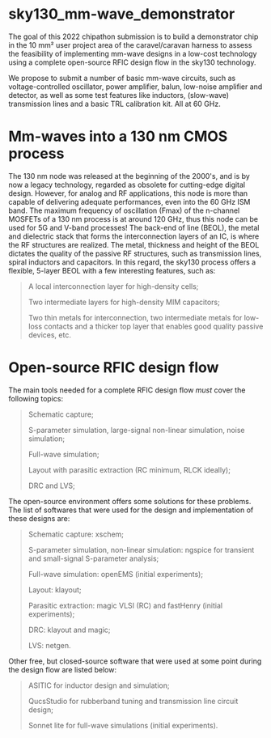 # sky130_mm-wave_demonstrator
The goal of this 2022 chipathon submission is to build a demonstrator chip in the 10 mm² user project area of the caravel/caravan harness to assess the feasibility of implementing mm-wave designs in a low-cost technology using a complete open-source RFIC design flow in the sky130 technology.

We propose to submit a number of basic mm-wave circuits, such as voltage-controlled oscillator, power amplifier, balun, low-noise amplifier and detector, as well as some test features like inductors, (slow-wave) transmission lines and a basic TRL calibration kit. All at 60 GHz. 

# Mm-waves into a 130 nm CMOS process
The 130 nm node was released at the beginning of the 2000's, and is by now a legacy technology, regarded as obsolete for cutting-edge digital design. However, for analog and RF applications, this node is more than capable of delivering adequate performances, even into the 60 GHz ISM band. The maximum frequency of oscillation (Fmax) of the n-channel MOSFETs of a 130 nm process is at around 120 GHz, thus this node can be used for 5G and V-band processes!
The back-end of line (BEOL), the metal and dielectric stack that forms the interconnection layers of an IC, is where the RF structures are realized. The metal, thickness and height of the BEOL dictates the quality of the passive RF structures, such as transmission lines, spiral inductors and capacitors. In this regard, the sky130 process offers a flexible, 5-layer BEOL with a few interesting features, such as:
  > A local interconnection layer for high-density cells;
  > 
  > Two intermediate layers for high-density MIM capacitors;
  > 
  > Two thin metals for interconnection, two intermediate metals for low-loss contacts and a thicker top layer that enables good quality passive devices, etc.

# Open-source RFIC design flow
The main tools needed for a complete RFIC design flow *must* cover the following topics:
  > Schematic capture;
  > 
  > S-parameter simulation, large-signal non-linear simulation, noise simulation;
  > 
  > Full-wave simulation;
  > 
  > Layout with parasitic extraction (RC minimum, RLCK ideally);
  > 
  > DRC and LVS;

The open-source environment offers some solutions for these problems. The list of softwares that were used for the design and implementation of these designs are:
  > Schematic capture: xschem;
  > 
  > S-parameter simulation, non-linear simulation: ngspice for transient and small-signal S-parameter analysis;
  > 
  > Full-wave simulation: openEMS (initial experiments);
  > 
  > Layout: klayout;
  > 
  > Parasitic extraction: magic VLSI (RC) and fastHenry (initial experiments);
  > 
  > DRC: klayout and magic;
  > 
  > LVS: netgen.

Other free, but closed-source software that were used at some point during the design flow are listed below:
  > ASITIC for inductor design and simulation;
  > 
  > QucsStudio for rubberband tuning and transmission line circuit design;
  > 
  > Sonnet lite for full-wave simulations (initial experiments).
